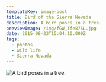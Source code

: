 ```yaml
---
templateKey: image-post
title: Bird of the Sierra Nevada
description: A bird poses in a tree.
previewImage: /img/fGW_Tfe87SL.jpg
date: 2015-08-23T15:04:10.000Z
tags:
  - photos
  - wild life
  - Sierra Nevada
---
```

![A bird poses in a tree.](/img/fGW_Tfe87SL.jpg)

